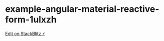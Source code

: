 # example-angular-material-reactive-form-1ulxzh

[Edit on StackBlitz ⚡️](https://stackblitz.com/edit/example-angular-material-reactive-form-1ulxzh)